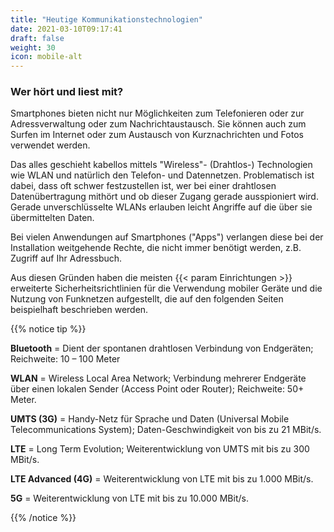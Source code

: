 ```yaml
---
title: "Heutige Kommunikationstechnologien"
date: 2021-03-10T09:17:41
draft: false
weight: 30
icon: mobile-alt
---
```

### Wer hört und liest mit?

Smartphones bieten nicht nur Möglichkeiten zum Telefonieren oder zur Adressverwaltung oder zum Nachrichtaustausch. Sie können auch zum Surfen im Internet oder zum Austausch von Kurznachrichten und Fotos verwendet werden.

Das alles geschieht kabellos mittels "Wireless"- (Drahtlos-) Technologien wie WLAN und natürlich den Telefon- und Datennetzen. Problematisch ist dabei, dass oft schwer festzustellen ist, wer bei einer drahtlosen Datenübertragung mithört und ob dieser Zugang gerade ausspioniert wird. Gerade unverschlüsselte WLANs erlauben leicht Angriffe auf die über sie übermittelten Daten.

Bei vielen Anwendungen auf Smartphones ("Apps") verlangen diese bei der Installation weitgehende Rechte, die nicht immer benötigt werden, z.B. Zugriff auf Ihr Adressbuch.

Aus diesen Gründen haben die meisten {{< param Einrichtungen >}} erweiterte Sicherheitsrichtlinien für die Verwendung mobiler Geräte und die Nutzung von Funknetzen aufgestellt, die auf den folgenden Seiten beispielhaft beschrieben werden.

{{% notice tip %}}

**Bluetooth** = Dient der spontanen drahtlosen Verbindung von Endgeräten; Reichweite: 10 – 100 Meter

**WLAN** = Wireless Local Area Network; Verbindung mehrerer Endgeräte über einen lokalen Sender (Access Point oder Router); Reichweite: 50+ Meter.

**UMTS (3G)** =  Handy-Netz für Sprache und Daten (Universal Mobile Telecommunications System); Daten-Geschwindigkeit von bis zu 21 MBit/s.

**LTE** = Long Term Evolution; Weiterentwicklung von UMTS mit bis zu 300 MBit/s.

**LTE Advanced (4G)** = Weiterentwicklung von LTE mit bis zu 1.000 MBit/s.

**5G** = Weiterentwicklung von LTE mit bis zu 10.000 MBit/s.

{{% /notice %}}